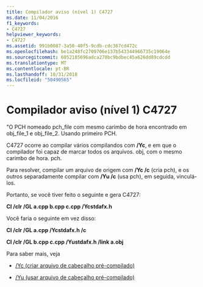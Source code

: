 ```yaml
---
title: Compilador aviso (nível 1) C4727
ms.date: 11/04/2016
f1_keywords:
- C4727
helpviewer_keywords:
- C4727
ms.assetid: 991b0087-3a50-40f5-9cdb-cdc367cd472c
ms.openlocfilehash: be1a248fc2709706e137b543344966735c19064e
ms.sourcegitcommit: 6052185696adca270bc9bdbec45a626dd89cdcdd
ms.translationtype: MT
ms.contentlocale: pt-BR
ms.lasthandoff: 10/31/2018
ms.locfileid: "50490565"
---
```

# <a name="compiler-warning-level-1-c4727"></a>Compilador aviso (nível 1) C4727

"O PCH nomeado pch_file com mesmo carimbo de hora encontrado em obj_file_1 e obj_file_2.  Usando primeiro PCH.

C4727 ocorre ao compilar vários compilandos com **/Yc**, e em que o compilador foi capaz de marcar todos os arquivos. obj, com o mesmo carimbo de hora. pch.

Para resolver, compilar um arquivo de origem com **/Yc /c** (cria pch), e os outros separadamente compilar com **/Yu /c** (usa pch), em seguida, vinculá-los.

Portanto, se você tiver feito o seguinte e gera C4727:

**Cl /clr /GL a.cpp b.cpp c.cpp /Ycstdafx.h**

Você faria o seguinte em vez disso:

**Cl /clr /GL a.cpp /Ycstdafx.h /c**

**Cl /clr /GL b.cpp c.cpp /Yustdafx.h /link a.obj**

Para saber mais, veja

- [/Yc (criar arquivo de cabeçalho pré-compilado)](../../build/reference/yc-create-precompiled-header-file.md)

- [/Yu (usar arquivo de cabeçalho pré-compilado)](../../build/reference/yu-use-precompiled-header-file.md)